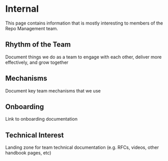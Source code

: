 # Internal

This page contains information that is mostly interesting to members of the Repo Management team.

## Rhythm of the Team

Document things we do as a team to engage with each other, deliver more effectively, and grow together

## Mechanisms

Document key team mechanisms that we use

## Onboarding

Link to onboarding documentation

## Technical Interest

Landing zone for team technical documentation (e.g. RFCs, videos, other handbook pages, etc)
